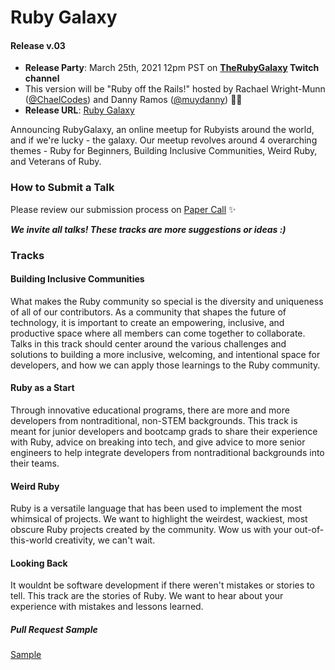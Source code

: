 # Ruby Galaxy
#### Release v.03
- **Release Party**: March 25th, 2021 12pm PST on **[TheRubyGalaxy](https://www.twitch.tv/therubygalaxy) Twitch channel** 
- This version will be "Ruby off the Rails!" hosted by Rachael Wright-Munn ([@ChaelCodes](https://www.twitch.tv/chaelcodes)) and Danny Ramos ([@muydanny](https://www.twitch.tv/muydanny)) 🎉🎉
- **Release URL**: [Ruby Galaxy](https://rubygalaxy.io/)

Announcing RubyGalaxy, an online meetup for Rubyists around the world, and if we're lucky - the galaxy. Our meetup revolves around 4 overarching themes - Ruby for Beginners, Building Inclusive Communities, Weird Ruby, and Veterans of Ruby.

### How to Submit a Talk

Please review our submission process on [Paper Call](https://www.papercall.io/ruby-galaxy) ✨

***We invite all talks! These tracks are more suggestions or ideas :)***

### Tracks
#### Building Inclusive Communities

What makes the Ruby community so special is the diversity and uniqueness of all of our contributors. As a community that shapes the future of technology, it is important to create an empowering, inclusive, and productive space where all members can come together to collaborate. Talks in this track should center around the various challenges and solutions to building a more inclusive, welcoming, and intentional space for developers, and how we can apply those learnings to the Ruby community. 

#### Ruby as a Start
 
Through innovative educational programs, there are more and more developers from nontraditional, non-STEM backgrounds. This track is meant for junior developers and bootcamp grads to share their experience with Ruby, advice on breaking into tech, and give advice to more senior engineers to help integrate developers from nontraditional backgrounds into their teams.

#### Weird Ruby

Ruby is a versatile language that has been used to implement the most whimsical of projects. We want to highlight the weirdest, wackiest, most obscure Ruby projects created by the community. Wow us with your out-of-this-world creativity, we can't wait. 

#### Looking Back

It wouldnt be software development if there weren't mistakes or stories to tell. This track are the stories of Ruby. We want to hear about your experience with mistakes and lessons learned.  

##### Pull Request Sample

[Sample](https://github.com/openrubyfoundation/rubygalaxy/pull/2)
